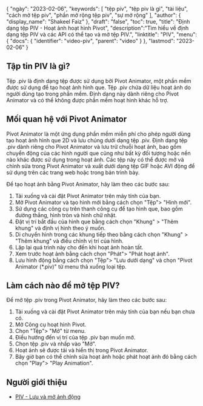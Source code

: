 {
"ngày": "2023-02-06",
  "keywords": [
"tệp piv",
"tệp piv là gì",
"tài liệu",
"cách mở tệp piv",
"phần mở rộng tệp piv",
"sự mở rộng"
],
  "author": {
"display_name": "Shakeel Faiz"
},
"draft": "false",
"toc": true,
"title": "Định dạng tệp PIV - Hoạt ảnh hoạt hình Pivot",
  "description":"Tìm hiểu về định dạng tệp PIV và các API có thể tạo và mở tệp PIV.",
  "linktitle": "PIV",
  "menu": {
    "docs": {
      "identifier": "video-piv",
      "parent": "video"
}
},
"lastmod": "2023-02-06"
}

## Tập tin PIV là gì?

Tệp .piv là định dạng tệp được sử dụng bởi Pivot Animator, một phần mềm được sử dụng để tạo hoạt ảnh hình que. Tệp .piv chứa dữ liệu hoạt ảnh do người dùng tạo trong phần mềm. Định dạng này dành riêng cho Pivot Animator và có thể không được phần mềm hoạt hình khác hỗ trợ.

## Mối quan hệ với Pivot Animator

Pivot Animator là một ứng dụng phần mềm miễn phí cho phép người dùng tạo hoạt ảnh hình que 2D và lưu chúng dưới dạng tệp .piv. Định dạng tệp .piv dành riêng cho Pivot Animator và lưu trữ chuỗi hoạt ảnh, bao gồm chuyển động của các hình người que cũng như bất kỳ đối tượng hoặc nền nào khác được sử dụng trong hoạt ảnh. Các tệp này có thể được mở và chỉnh sửa trong Pivot Animator và xuất dưới dạng tệp GIF hoặc AVI động để sử dụng trên các trang web hoặc trong bản trình bày.

Để tạo hoạt ảnh bằng Pivot Animator, hãy làm theo các bước sau:

1. Tải xuống và cài đặt Pivot Animator trên máy tính của bạn.
2. Mở Pivot Animator và tạo hình mới bằng cách chọn "Tệp"> "Hình mới".
3. Sử dụng các công cụ trên thanh công cụ để tạo hình que, bao gồm đường thẳng, hình tròn và hình chữ nhật.
4. Đặt vị trí bắt đầu của hình que bằng cách chọn "Khung" > "Thêm khung" và định vị hình theo ý muốn.
5. Di chuyển hình trong các khung tiếp theo bằng cách chọn "Khung" > "Thêm khung" và điều chỉnh vị trí của hình.
6. Lặp lại quá trình này cho đến khi hoạt ảnh hoàn tất.
7. Xem trước hoạt ảnh bằng cách chọn "Phát"> "Phát hoạt ảnh".
8. Lưu hình động bằng cách chọn "Tệp"> "Lưu dưới dạng" và chọn "Pivot Animator (*.piv)" từ menu thả xuống loại tệp.

## Làm cách nào để mở tệp PIV?

Để mở tệp .piv trong Pivot Animator, hãy làm theo các bước sau:

1. Tải xuống và cài đặt Pivot Animator trên máy tính của bạn nếu bạn chưa có.
2. Mở Công cụ hoạt hình Pivot.
3. Chọn "Tệp"> "Mở" từ menu.
4. Điều hướng đến vị trí của tệp .piv bạn muốn mở.
5. Chọn tệp .piv và nhấp vào "Mở".
6. Hoạt ảnh sẽ được tải và hiển thị trong Pivot Animator.
7. Bây giờ bạn có thể chỉnh sửa hoạt ảnh hoặc phát hoạt ảnh đó bằng cách chọn "Play"> "Play Animation".

## Người giới thiệu
* [PIV - Lưu và mở ảnh động](https://pivotanimator.net/help4-2/saving___opening_animations.htm)

